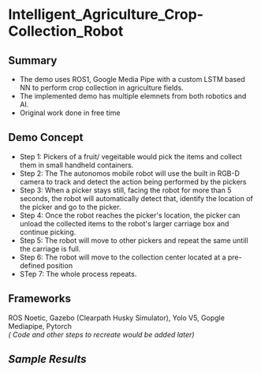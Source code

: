 # Intelligent_Agriculture_Crop-Collection_Robot

## Summary
* The demo uses ROS1, Google Media Pipe with a custom LSTM based NN to perform crop collection in agriculture fields.
* The implemented demo has multiple elemnets from both robotics and AI.
* Original work done in free time

## Demo Concept
* Step 1: Pickers of a fruit/ vegeitable would pick the items and collect them in small handheld containers.
* Step 2: The The autonomos mobile robot will use the built in RGB-D camera to track and detect the action being performed by the pickers
* Step 3: When a picker stays still, facing the robot for more than 5 seconds, the robot will automatically detect that, identify the location of the picker and go to the picker.
* Step 4: Once the robot reaches the picker's location, the picker can unload the collected items to the robot's larger carriage box and continue picking.
* Step 5: The robot will move to other pickers and repeat the same untill the carriage is full.
* Step 6: The robot will move to the collection center located at a pre-defined position
* STep 7: The whole process repeats.
  
## Frameworks
ROS Noetic, Gazebo (Clearpath Husky Simulator), Yolo V5, Gopgle Mediapipe, Pytorch
 <br><i>( Code and other steps to recreate would be added later)

 ## Sample Results
 


